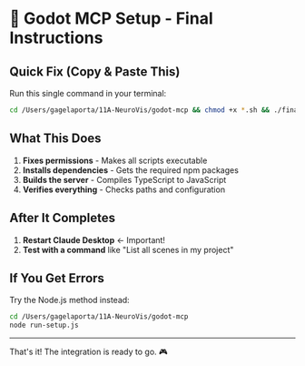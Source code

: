 # 🚀 Godot MCP Setup - Final Instructions

## Quick Fix (Copy & Paste This)

Run this single command in your terminal:

```bash
cd /Users/gagelaporta/11A-NeuroVis/godot-mcp && chmod +x *.sh && ./final-setup-verify.sh
```

## What This Does

1. **Fixes permissions** - Makes all scripts executable
2. **Installs dependencies** - Gets the required npm packages
3. **Builds the server** - Compiles TypeScript to JavaScript
4. **Verifies everything** - Checks paths and configuration

## After It Completes

1. **Restart Claude Desktop** ← Important!
2. **Test with a command** like "List all scenes in my project"

## If You Get Errors

Try the Node.js method instead:
```bash
cd /Users/gagelaporta/11A-NeuroVis/godot-mcp
node run-setup.js
```

---

That's it! The integration is ready to go. 🎮
